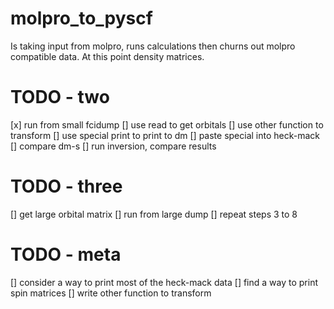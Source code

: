 # molpro_to_pyscf
Is taking input from molpro, runs calculations then churns out molpro compatible data. At this point density matrices.

# TODO - two
[x] run from small fcidump
[] use read to get orbitals
[] use other function to transform
[] use special print to print to dm
[] paste special into heck-mack
[] compare dm-s 
[] run inversion, compare results 

# TODO - three 
[] get large orbital matrix
[] run from large dump 
[] repeat steps 3 to 8 

# TODO - meta 
[] consider a way to print most of the heck-mack data 
[] find a way to print spin matrices
[] write other function to transform 
